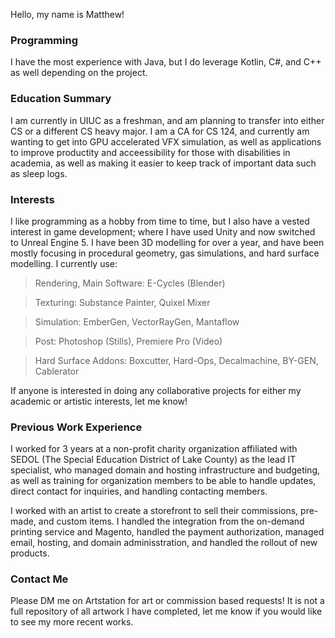 Hello, my name is Matthew!

### Programming

I have the most experience with Java, but I do leverage Kotlin, C#, and C++ as well depending on the project.

### Education Summary

I am currently in UIUC as a freshman, and am planning to transfer into either CS or a different CS heavy major. I am a CA for CS 124, and currently am wanting to get into GPU accelerated VFX simulation, as well as applications to improve productity and acceessibility for those with disabilities in academia, as well as making it easier to keep track of important data such as sleep logs.

### Interests

I like programming as a hobby from time to time, but I also have a vested interest in game development; where I have used Unity and now switched to Unreal Engine 5. I have been 3D modelling for over a year, and have been mostly focusing in procedural geometry, gas simulations, and hard surface modelling. I currently use:

>Rendering, Main Software: E-Cycles (Blender)

>Texturing: Substance Painter, Quixel Mixer

>Simulation: EmberGen, VectorRayGen, Mantaflow

>Post: Photoshop (Stills), Premiere Pro (Video)

>Hard Surface Addons: Boxcutter, Hard-Ops, Decalmachine, BY-GEN, Cablerator

If anyone is interested in doing any collaborative projects for either my academic or artistic interests, let me know!

### Previous Work Experience

I worked for 3 years at a non-profit charity organization affiliated with SEDOL (The Special Education District of Lake County) as the lead IT specialist, who managed domain and hosting infrastructure and budgeting, as well as training for organization members to be able to handle updates, direct contact for inquiries, and handling contacting members.

I worked with an artist to create a storefront to sell their commissions, pre-made, and custom items. I handled the integration from the on-demand printing service and Magento, handled the payment authorization, managed email, hosting, and domain adminisstration, and handled the rollout of new products.

### Contact Me

Please DM me on Artstation for art or commission based requests! It is not a full repository of all artwork I have completed, let me know if you would like to see my more recent works.
